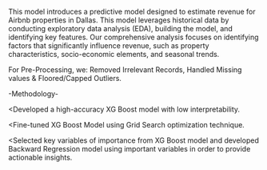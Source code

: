 This model introduces a predictive model designed to estimate revenue for Airbnb properties in Dallas. This model leverages historical data by conducting exploratory data analysis (EDA), building the model, and identifying key features. Our comprehensive analysis focuses on identifying factors that significantly influence revenue, such as property characteristics, socio-economic elements, and seasonal trends.

For Pre-Processing, we: Removed Irrelevant Records, Handled Missing values & Floored/Capped Outliers.

-Methodology-

<<bulletpoint></bulletpoint>Developed a high-accuracy XG Boost model with low interpretability.

<<bulletpoint></bulletpoint>Fine-tuned XG Boost Model using Grid Search optimization technique.

<<bulletpoint></bulletpoint>Selected key variables of importance from XG Boost model and developed Backward Regression model using important variables in order to provide actionable insights.




